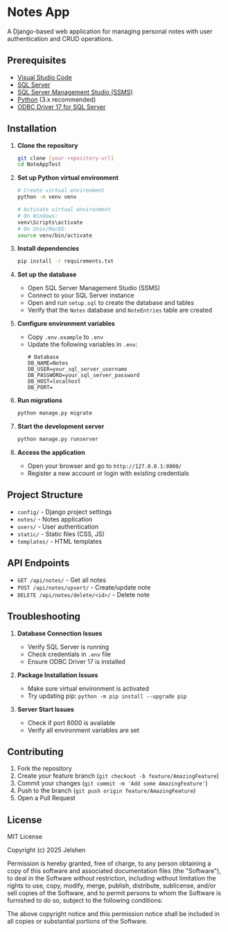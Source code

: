 # Notes App

A Django-based web application for managing personal notes with user authentication and CRUD operations.

## Prerequisites

- [Visual Studio Code](https://code.visualstudio.com/)
- [SQL Server](https://www.microsoft.com/en-us/sql-server/sql-server-downloads)
- [SQL Server Management Studio (SSMS)](https://learn.microsoft.com/en-us/sql/ssms/download-sql-server-management-studio-ssms)
- [Python](https://www.python.org/downloads/) (3.x recommended)
- [ODBC Driver 17 for SQL Server](https://learn.microsoft.com/en-us/sql/connect/odbc/download-odbc-driver-for-sql-server)

## Installation

1. **Clone the repository**
   ```bash
   git clone [your-repository-url]
   cd NoteAppTest
   ```

2. **Set up Python virtual environment**
   ```bash
   # Create virtual environment
   python -m venv venv

   # Activate virtual environment
   # On Windows:
   venv\Scripts\activate
   # On Unix/MacOS:
   source venv/bin/activate
   ```

3. **Install dependencies**
   ```bash
   pip install -r requirements.txt
   ```

4. **Set up the database**
   - Open SQL Server Management Studio (SSMS)
   - Connect to your SQL Server instance
   - Open and run `setup.sql` to create the database and tables
   - Verify that the `Notes` database and `NoteEntries` table are created

5. **Configure environment variables**
   - Copy `.env.example` to `.env`
   - Update the following variables in `.env`:
     ```
     # Database
     DB_NAME=Notes
     DB_USER=your_sql_server_username
     DB_PASSWORD=your_sql_server_password
     DB_HOST=localhost
     DB_PORT=
     ```

6. **Run migrations**
   ```bash
   python manage.py migrate
   ```

7. **Start the development server**
   ```bash
   python manage.py runserver
   ```

8. **Access the application**
   - Open your browser and go to `http://127.0.0.1:8000/`
   - Register a new account or login with existing credentials

## Project Structure

- `config/` - Django project settings
- `notes/` - Notes application
- `users/` - User authentication
- `static/` - Static files (CSS, JS)
- `templates/` - HTML templates

## API Endpoints

- `GET /api/notes/` - Get all notes
- `POST /api/notes/upsert/` - Create/update note
- `DELETE /api/notes/delete/<id>/` - Delete note

## Troubleshooting

1. **Database Connection Issues**
   - Verify SQL Server is running
   - Check credentials in `.env` file
   - Ensure ODBC Driver 17 is installed

2. **Package Installation Issues**
   - Make sure virtual environment is activated
   - Try updating pip: `python -m pip install --upgrade pip`

3. **Server Start Issues**
   - Check if port 8000 is available
   - Verify all environment variables are set

## Contributing

1. Fork the repository
2. Create your feature branch (`git checkout -b feature/AmazingFeature`)
3. Commit your changes (`git commit -m 'Add some AmazingFeature'`)
4. Push to the branch (`git push origin feature/AmazingFeature`)
5. Open a Pull Request

## License

   MIT License

   Copyright (c) 2025 Jelshen

   Permission is hereby granted, free of charge, to any person obtaining a copy
   of this software and associated documentation files (the "Software"), to deal
   in the Software without restriction, including without limitation the rights
   to use, copy, modify, merge, publish, distribute, sublicense, and/or sell
   copies of the Software, and to permit persons to whom the Software is
   furnished to do so, subject to the following conditions:

   The above copyright notice and this permission notice shall be included in all
   copies or substantial portions of the Software.
